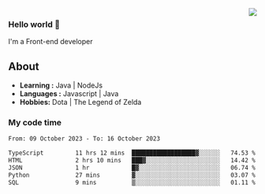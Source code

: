 <img align='right' src="https://github-readme-stats.vercel.app/api?username=jumodada&show_icons=true&theme=vue">

### Hello world 👋

I'm a Front-end developer 
    
## About
-  **Learning :** Java | NodeJs
-  **Languages :** Javascript | Java
-  **Hobbies:** Dota | The Legend of Zelda

### My code time

<!--START_SECTION:waka-->

```txt
From: 09 October 2023 - To: 16 October 2023

TypeScript         11 hrs 12 mins  ██████████████████▓░░░░░░   74.53 %
HTML               2 hrs 10 mins   ███▓░░░░░░░░░░░░░░░░░░░░░   14.42 %
JSON               1 hr            █▓░░░░░░░░░░░░░░░░░░░░░░░   06.74 %
Python             27 mins         ▓░░░░░░░░░░░░░░░░░░░░░░░░   03.07 %
SQL                9 mins          ▒░░░░░░░░░░░░░░░░░░░░░░░░   01.11 %
```

<!--END_SECTION:waka-->
